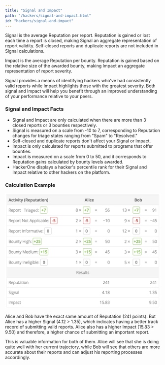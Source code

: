 ```yaml
---
title: "Signal and Impact"
path: "/hackers/signal-and-impact.html"
id: "hackers/signal-and-impact"
---
```


Signal is the average Reputation per report. Reputation is gained or lost each time a report is closed, making Signal an aggregate representation of report validity. Self-closed reports and duplicate reports are not included in Signal calculations.

Impact is the average Reputation per bounty. Reputation is gained based on the relative size of the awarded bounty, making Impact an aggregate representation of report severity.

Signal provides a means of identifying hackers who've had consistently valid reports while Impact highlights those with the greatest severity. Both signal and Impact will help you benefit through an improved understanding of your performance relative to your peers.

### Signal and Impact Facts
* Signal and Impact are only calculated when there are more than 3 closed reports or 3 bounties respectively.
* Signal is measured on a scale from -10 to 7, corresponding to Reputation changes for triage states ranging from "Spam" to "Resolved."
* Self-closed and duplicate reports don't affect your Signal or Impact.
* Impact is only calculated for reports submitted to programs that offer bounties.
* Impact is measured on a scale from 0 to 50, and it corresponds to Reputation gains calculated by bounty levels awarded.
* HackerOne displays a hacker's percentile rank for their Signal and Impact relative to other hackers on the platform.

### Calculation Example
![signal-impact-1](./images/signal-impact-2.png)

Alice and Bob have the exact same amount of Reputation (241 points). But Alice has a higher Signal (4.12 > 1.35), which indicates having a better track record of submitting valid reports. Alice also has a higher Impact (15.83 > 9.50) and therefore, a higher chance of submitting an important report.

This is valuable information for both of them. Alice will see that she is doing quite well with her current trajectory, while Bob will see that others are more accurate about their reports and can adjust his reporting processes accordingly.
